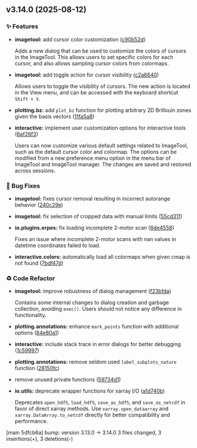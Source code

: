 ## v3.14.0 (2025-08-12)

### ✨ Features

- **imagetool:** add cursor color customization ([c90b52d](https://github.com/kmnhan/erlabpy/commit/c90b52de2ac36d0007a297a943a983e4b1983aaf))

  Adds a new dialog that can be used to customize the colors of cursors in the ImageTool. This allows users to set specific colors for each cursor, and also allows sampling cursor colors from colormaps.

- **imagetool:** add toggle action for cursor visibility ([c2a6640](https://github.com/kmnhan/erlabpy/commit/c2a6640c6b3a80472f1420fdadc07c926896c498))

  Allows users to toggle the visibility of cursors. The new action is located in the View menu, and can be accessed with the keyboard shortcut `Shift + V`.

- **plotting.bz:** add `plot_bz` function for plotting arbitrary 2D Brillouin zones given the basis vectors ([11fa5a8](https://github.com/kmnhan/erlabpy/commit/11fa5a8c9bd619e0d22801e2c29076cd02d589de))

- **interactive:** implement user customization options for interactive tools ([6af26f3](https://github.com/kmnhan/erlabpy/commit/6af26f398fff6d747cc5794c5bf35851f885b4be))

  Users can now customize various default settings related to ImageTool, such as the default cursor color and colormap. The options can be modified from a new preference menu option in the menu bar of ImageTool and ImageTool manager. The changes are saved and restored across sessions.

### 🐞 Bug Fixes

- **imagetool:** fixes cursor removal resulting in incorrect autorange behavior ([240c29e](https://github.com/kmnhan/erlabpy/commit/240c29e11eebdd59707a2004b0b6fb9529b1fcca))

- **imagetool:** fix selection of cropped data with manual limits ([55cd311](https://github.com/kmnhan/erlabpy/commit/55cd31194ff62c4cb59fbfb8059eb0060f099d57))

- **io.plugins.erpes:** fix loading incomplete 2-motor scan ([6de4558](https://github.com/kmnhan/erlabpy/commit/6de45585a4e61ba571c3a45db85f25793b3b0930))

  Fixes an issue where incomplete 2-motor scans with nan values in datetime coordinates failed to load.

- **interactive.colors:** automatically load all colormaps when given cmap is not found ([7bdf47d](https://github.com/kmnhan/erlabpy/commit/7bdf47df4bc8e2b775ae045f9680ac0afc604169))

### ♻️ Code Refactor

- **imagetool:** improve robustness of dialog management ([f23bfda](https://github.com/kmnhan/erlabpy/commit/f23bfda193726b68c6ebf00ee84903f6ab978386))

  Contains some internal changes to dialog creation and garbage collection, avoiding `exec()`. Users should not notice any difference in functionality.

- **plotting.annotations:** enhance `mark_points` function with additional options ([84e80a1](https://github.com/kmnhan/erlabpy/commit/84e80a19625ddd3f91b87d556af8938835b5d558))

- **interactive:** include stack trace in error dialogs for better debugging ([1c59997](https://github.com/kmnhan/erlabpy/commit/1c599971382d9be95303f01372e8ab7f30a47794))

- **plotting.annotations:** remove seldom used `label_subplots_nature` function ([28150fc](https://github.com/kmnhan/erlabpy/commit/28150fc19b1197aa151a0ee57b862b45528c88e5))

- remove unused private functions ([59734d1](https://github.com/kmnhan/erlabpy/commit/59734d1a2b23a33b4dde8703a3c950d38041fb06))

- **io.utils:** deprecate wrapper functions for xarray I/O ([a1d740b](https://github.com/kmnhan/erlabpy/commit/a1d740b3e6ee4597a3646e566585341e82e5b3ec))

  Deprecates `open_hdf5`, `load_hdf5`, `save_as_hdf5`, and `save_as_netcdf` in favor of direct xarray methods. Use `xarray.open_dataarray` and `xarray.DataArray.to_netcdf` directly for better compatibility and performance.

[main 5dfcb6a] bump: version 3.13.0 → 3.14.0
 3 files changed, 3 insertions(+), 3 deletions(-)

